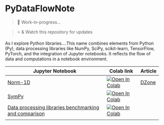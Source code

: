 # PyDataFlowNote
> :construction: Work-in-progress... 

> :star: & Watch this repository for updates


As I explore Python libraries....This name combines elements from Python (Py), data processing libraries like NumPy, SciPy, scikit-learn, TensorFlow, PyTorch, and the integration of Jupyter notebooks. It reflects the flow of data and computations in a notebook environment.

|  Jupyter Notebook | Colab link  | Article |
|---|---------------|---------|
| [Norm-1D](https://github.com/VidyasagarMSC/PyDataFlowNote/blob/main/linear-algebra/norm-1D.ipynb)  | <a target="_blank" href="https://colab.research.google.com/github/VidyasagarMSC/PyDataFlowNote/blob/main/linear-algebra/norm-1D.ipynb"><img src="https://colab.research.google.com/assets/colab-badge.svg" alt="Open In Colab"/> | [DZone](https://dzone.com/articles/norm-of-a-one-dimensional-tensor-in-python-libraries)
| [SymPy](https://github.com/VidyasagarMSC/PyDataFlowNote/blob/main/sympy/intro.ipynb)  | <a target="_blank" href="https://colab.research.google.com/github/VidyasagarMSC/PyDataFlowNote/blob/main/sympy/intro.ipynb"><img src="https://colab.research.google.com/assets/colab-badge.svg" alt="Open In Colab"/>
| [Data processing libraries benchmarking and comparison](https://github.com/VidyasagarMSC/PyDataFlowNote/blob/main/data_processing/libraries.ipynb)  | <a target="_blank" href="https://colab.research.google.com/github.com/VidyasagarMSC/PyDataFlowNote/blob/main/data_processing/libraries.ipynb"><img src="https://colab.research.google.com/assets/colab-badge.svg" alt="Open In Colab"/>
</a>                      |
